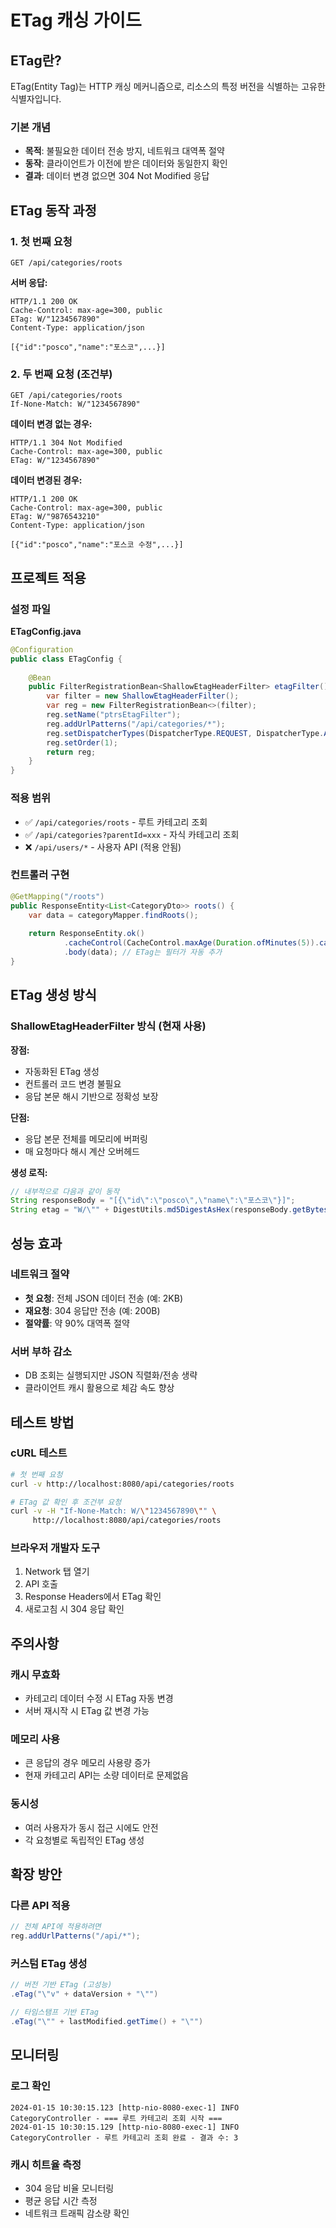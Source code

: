 # ETag 캐싱 가이드

## ETag란?

ETag(Entity Tag)는 HTTP 캐싱 메커니즘으로, 리소스의 특정 버전을 식별하는 고유한 식별자입니다.

### 기본 개념

- **목적**: 불필요한 데이터 전송 방지, 네트워크 대역폭 절약
- **동작**: 클라이언트가 이전에 받은 데이터와 동일한지 확인
- **결과**: 데이터 변경 없으면 304 Not Modified 응답

## ETag 동작 과정

### 1. 첫 번째 요청
```http
GET /api/categories/roots
```

**서버 응답:**
```http
HTTP/1.1 200 OK
Cache-Control: max-age=300, public
ETag: W/"1234567890"
Content-Type: application/json

[{"id":"posco","name":"포스코",...}]
```

### 2. 두 번째 요청 (조건부)
```http
GET /api/categories/roots
If-None-Match: W/"1234567890"
```

**데이터 변경 없는 경우:**
```http
HTTP/1.1 304 Not Modified
Cache-Control: max-age=300, public
ETag: W/"1234567890"
```

**데이터 변경된 경우:**
```http
HTTP/1.1 200 OK
Cache-Control: max-age=300, public
ETag: W/"9876543210"
Content-Type: application/json

[{"id":"posco","name":"포스코 수정",...}]
```

## 프로젝트 적용

### 설정 파일

**ETagConfig.java**
```java
@Configuration
public class ETagConfig {
    
    @Bean
    public FilterRegistrationBean<ShallowEtagHeaderFilter> etagFilter() {
        var filter = new ShallowEtagHeaderFilter();
        var reg = new FilterRegistrationBean<>(filter);
        reg.setName("ptrsEtagFilter");
        reg.addUrlPatterns("/api/categories/*");
        reg.setDispatcherTypes(DispatcherType.REQUEST, DispatcherType.ASYNC);
        reg.setOrder(1);
        return reg;
    }
}
```

### 적용 범위

- ✅ `/api/categories/roots` - 루트 카테고리 조회
- ✅ `/api/categories?parentId=xxx` - 자식 카테고리 조회
- ❌ `/api/users/*` - 사용자 API (적용 안됨)

### 컨트롤러 구현

```java
@GetMapping("/roots")
public ResponseEntity<List<CategoryDto>> roots() {
    var data = categoryMapper.findRoots();
    
    return ResponseEntity.ok()
            .cacheControl(CacheControl.maxAge(Duration.ofMinutes(5)).cachePublic())
            .body(data); // ETag는 필터가 자동 추가
}
```

## ETag 생성 방식

### ShallowEtagHeaderFilter 방식 (현재 사용)

**장점:**
- 자동화된 ETag 생성
- 컨트롤러 코드 변경 불필요
- 응답 본문 해시 기반으로 정확성 보장

**단점:**
- 응답 본문 전체를 메모리에 버퍼링
- 매 요청마다 해시 계산 오버헤드

**생성 로직:**
```java
// 내부적으로 다음과 같이 동작
String responseBody = "[{\"id\":\"posco\",\"name\":\"포스코\"}]";
String etag = "W/\"" + DigestUtils.md5DigestAsHex(responseBody.getBytes()) + "\"";
```

## 성능 효과

### 네트워크 절약
- **첫 요청**: 전체 JSON 데이터 전송 (예: 2KB)
- **재요청**: 304 응답만 전송 (예: 200B)
- **절약률**: 약 90% 대역폭 절약

### 서버 부하 감소
- DB 조회는 실행되지만 JSON 직렬화/전송 생략
- 클라이언트 캐시 활용으로 체감 속도 향상

## 테스트 방법

### cURL 테스트
```bash
# 첫 번째 요청
curl -v http://localhost:8080/api/categories/roots

# ETag 값 확인 후 조건부 요청
curl -v -H "If-None-Match: W/\"1234567890\"" \
     http://localhost:8080/api/categories/roots
```

### 브라우저 개발자 도구
1. Network 탭 열기
2. API 호출
3. Response Headers에서 ETag 확인
4. 새로고침 시 304 응답 확인

## 주의사항

### 캐시 무효화
- 카테고리 데이터 수정 시 ETag 자동 변경
- 서버 재시작 시 ETag 값 변경 가능

### 메모리 사용
- 큰 응답의 경우 메모리 사용량 증가
- 현재 카테고리 API는 소량 데이터로 문제없음

### 동시성
- 여러 사용자가 동시 접근 시에도 안전
- 각 요청별로 독립적인 ETag 생성

## 확장 방안

### 다른 API 적용
```java
// 전체 API에 적용하려면
reg.addUrlPatterns("/api/*");
```

### 커스텀 ETag 생성
```java
// 버전 기반 ETag (고성능)
.eTag("\"v" + dataVersion + "\"")

// 타임스탬프 기반 ETag
.eTag("\"" + lastModified.getTime() + "\"")
```

## 모니터링

### 로그 확인
```
2024-01-15 10:30:15.123 [http-nio-8080-exec-1] INFO  CategoryController - === 루트 카테고리 조회 시작 ===
2024-01-15 10:30:15.129 [http-nio-8080-exec-1] INFO  CategoryController - 루트 카테고리 조회 완료 - 결과 수: 3
```

### 캐시 히트율 측정
- 304 응답 비율 모니터링
- 평균 응답 시간 측정
- 네트워크 트래픽 감소량 확인